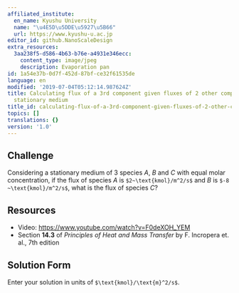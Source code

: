 ```yaml
---
affiliated_institute:
  en_name: Kyushu University
  name: "\u4E5D\u5DDE\u5927\u5B66"
  url: https://www.kyushu-u.ac.jp
editor_id: github.NanoScaleDesign
extra_resources:
  3aa238f5-d586-4b63-b76e-a4931e346ecc:
    content_type: image/jpeg
    description: Evaporation pan
id: 1a54e37b-0d7f-452d-87bf-ce32f61535de
language: en
modified: '2019-07-04T05:12:14.987624Z'
title: Calculating flux of a 3rd component given fluxes of 2 other components in a
  stationary medium
title_id: calculating-flux-of-a-3rd-component-given-fluxes-of-2-other-components-in-a-stationary-medium
topics: []
translations: {}
version: '1.0'
---
```


## Challenge
Considering a stationary medium of 3 species *A*, *B* and *C* with equal molar concentration, if the flux of species *A* is `$2~\text{kmol}/m^2/s$` and *B* is `$-8 ~\text{kmol}/m^2/s$`, what is the flux of species *C*?


## Resources

- Video: https://www.youtube.com/watch?v=F0deXOH_YEM
- Section **14.3** of *Principles of Heat and Mass Transfer* by F. Incropera et. al., 7th edition


## Solution Form
Enter your solution in units of `$\text{kmol}/\text{m}^2/s$`.

